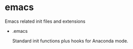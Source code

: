 # emacs

Emacs related init files and extensions

+ .emacs

   Standard init functions plus hooks for Anaconda mode.

